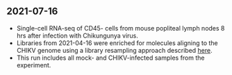 ## 2021-07-16

* Single-cell RNA-seq of CD45- cells from mouse popliteal lymph nodes 8 hrs after infection with Chikungunya virus.
* Libraries from 2021-04-16 were enriched for molecules aligning to the CHIKV genome using a library resampling approach described [here](https://doi.org/10.1093/nar/gky1204).
* This run includes all mock- and CHIKV-infected samples from the experiment.
